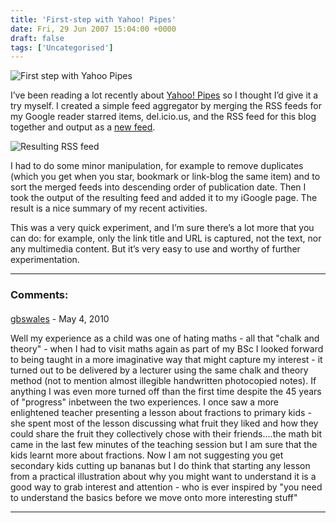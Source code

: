 ```yaml
---
title: 'First-step with Yahoo! Pipes'
date: Fri, 29 Jun 2007 15:04:00 +0000
draft: false
tags: ['Uncategorised']
---
```


![First step with Yahoo Pipes](/media/2c3b5-pipes.png)

I’ve been reading a lot recently about [Yahoo! Pipes](http://pipes.yahoo.com/) so I thought I’d give it a try myself. I created a simple feed aggregator by merging the RSS feeds for my Google reader starred items, del.icio.us, and the RSS feed for this blog together and output as a [new feed](http://pipes.yahoo.com/pipes/pipe.run?_id=Wnwc21Am3BGdl8vPBx2yXQ&_render=rss). 

![Resulting RSS feed](/media/8faa1-crispyfeeds.png)

I had to do some minor manipulation, for example to remove duplicates (which you get when you star, bookmark or link-blog the same item) and to sort the merged feeds into descending order of publication date. Then I took the output of the resulting feed and added it to my iGoogle page. The result is a nice summary of my recent activities.

This was a very quick experiment, and I’m sure there’s a lot more that you can do: for example, only the link title and URL is captured, not the text, nor any multimedia content. But it’s very easy to use and worthy of further experimentation.

---
### Comments:
#### 
[gbswales]( "c.r.richards@swansea.ac.uk") - <time datetime="2010-05-20 10:15:00">May 4, 2010</time>

Well my experience as a child was one of hating maths - all that "chalk and theory" - when I had to visit maths again as part of my BSc I looked forward to being taught in a more imaginative way that might capture my interest - it turned out to be delivered by a lecturer using the same chalk and theory method (not to mention almost illegible handwritten photocopied notes). If anything I was even more turned off than the first time despite the 45 years of "progress" inbetween the two experiences. I once saw a more enlightened teacher presenting a lesson about fractions to primary kids - she spent most of the lesson discussing what fruit they liked and how they could share the fruit they collectively chose with their friends....the math bit came in the last few minutes of the teaching session but I am sure that the kids learnt more about fractions. Now I am not suggesting you get secondary kids cutting up bananas but I do think that starting any lesson from a practical illustration about why you might want to understand it is a good way to grab interest and attention - who is ever inspired by "you need to understand the basics before we move onto more interesting stuff"
<hr />
